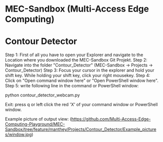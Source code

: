# MEC-Sandbox (Multi-Access Edge Computing)
# Contour Detector
Step 1:
First of all you have to open your Explorer and navigate to the Location where you downloaded the MEC-Sandbox Git Projekt.
Step 2:
Navigate into the folder "Contour_Detector" (MEC-Sandbox -> Projects -> Contour_Detector)
Step 3:
Focus your cursor in the explorer and hold your shift key. While holding your shift key, click your
right mousekey.
Step 4: 
Click on "Open command window here" or "Open PowerShell window here".
Step 5:
write following line in the command or PowerShell window:

python contour_detector_webcam.py

Exit:
press q or left click the red 'X' of your command window or PowerShell window.

Example picture of output view:
(https://github.com/Multi-Access-Edge-Computing-Playground/MEC-Sandbox/tree/feature/manthey/Projects/Contour_Detector/Example_pictures/window.jpg)